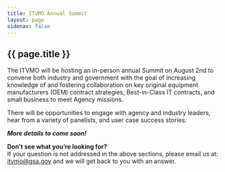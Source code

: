 ```yaml
---
title: ITVMO Annual Summit
layout: page
sidenav: false
---
```


<section class="grid-container border-bottom border-gray-30 padding-left-0 padding-right-1 animate fade">
<h1 class="margin-top-0">{{ page.title }}</h1>
<p>
The ITVMO will be hosting an in-person annual Summit on August 2nd to convene both industry and government with the goal of increasing knowledge of and fostering collaboration on key original equipment manufacturers (OEM) contract strategies, Best-in-Class IT contracts, and small business to meet Agency missions.
</p>

<p>
There will be opportunities to engage with agency and industry leaders, hear from a variety of panelists, and user case success stories.
</p>
<p>
  <b>
    <i>
    More details to come soon!
    </i>
  </b>
</p>
</section>
<section class="grid-container padding-left-0 padding-right-1">
<p><strong>Don’t see what you’re looking for?</strong><br>
If your question is not addressed in the above sections, please email us at: <a href="mailto:itvmo@gsa.gov">itvmo@gsa.gov</a> and we will get back to you with an answer.</p>
</section>


